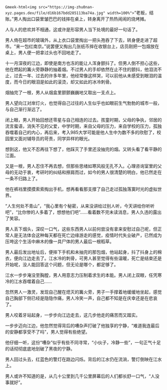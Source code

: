`Gmeek-html<img src="https://img-zhu0nan-xyz.pages.dev/file/d16b167bdd285113ba74a.jpg" width=100%">`
​​“老板，结账。”男人掏出口袋里皱巴巴的钱摔在桌上，转身离开了热热闹闹的烧烤摊。

人与人的悲欢并不相通，这或许是形容男人当下处境的最好一句话了。

男人倚在超市的玻璃外，从上衣口袋里掏出一把头孢吞了下去，转身便走进了超市。“来一包红南京。”说罢便又掏出几张纸币摔在收银台上，店员刚把一包烟放在桌上，男人便一把拿过头也不回地走了。

十一月深夜的江边，即使是南方也冻的能让人浑身颤抖了。但男人倒不担心这些，他在燃起的篝火旁静静的抽着烟。不过男人的手却依然在止不住的颤抖，他泪流不止，过去一年、过去的许多年里，他经常像这样哭，可以前他从未感受到眼泪的温度，而今日的眼泪是如此的滚烫，却又如此的冰冷刺骨。

烟抽完了一根，男人从烟盒里颤颤巍巍地又取出一支点上。

男人望向江对岸灯火，也觉得自己过往的人生似乎也如眼前生气勃勃的城市一般，与自己渐行渐远了。

闭上眼，男人开始回想还零星与自己相连的过去。孩童时期，父母的争执，邻居的流言蜚语，消失不见的父爱，中学时期，来自父母的压力，来自学校的压力，孤独吞噬着自己的内心，再后来，考入985大学可能是他人生中为数不多的欣慰了，校园里又面对辅导员的苛责，同学异样的眼光。

想到这，他又不忍再往下想了，他踩灭了手里还没抽完的烟。又转头看了看平静的江面。

又是一根，男人忍住不再去想，但那些思绪如寒风般无孔不入。心理咨询室里的父母的无动于衷，考研时的纠结和擦肩而过，如今的男人很清楚的明白，他已然走在一条不归路上了。

他在裤裆里摸摸索索掏出手机，想再看看那支撑了自己走过孤独落寞时光的虚拟世界。

“人生何处不青山”，“我心里有个秘密，从来没讲给过别人听，今天讲给你听听吧”，“比你惨的人多着了，想想他们吧”……看着数不完未读消息，男人久违的露出了笑容。

男人丢下烟头，深叹一口气，这些东西男人以前何尝没有拿来安慰过自己呢，但正常人是无法体会这种每天都在死亡边缘游走的感觉，疫情时代失业破产，已然成为压垮这个生活中麻木的像一具尸体的男人最后一根稻草。

男人最后发出地址后，便摔下手机和未抽完的那包烟，他站起身，抖了抖身上的棉衣，便向江边走去了。江水冷的刺骨，可男人甚至觉得有些温暖，死亡是结束还是开始呢，没人能回答这个问题，但无论是哪个，都足够了。

江水一步步淹没至胸膛，男人用意志力压制着求生的本能。男人闭上双眼，任凭寒冷的江水吞噬着自己……

忽然男人一激灵，发现自己醒在熄灭的篝火旁，男子一手撑着地缓缓地坐起，感觉自己胸部下侧已经是隐隐作痛，男人冷笑一声，自己都不知是在庆幸还是在悲哀了。

男人咬着牙站起身，一步步向江边走去，这几步他走的痛苦而又踏实。

一步步迈向江边，他忽然觉得背后的嘈杂声打破了他独享的宁静，“难道我连最后的安静都享受不了吗”，男人觉得有些绝望。

他仔细一听，这份“嘈杂”似乎有些不同寻常，“小伙子，冷静一些”，一句正气十足的话彻彻底底地划破了黑夜的宁静。

男人回过头去，红蓝色的警灯在路边闪烁。背后的江水仍在流淌，警灯倒映在江水上。

男人或许不知道的是，从几十公里到几千公里屏幕后的人们都长舒一口气，“人没事就好”。​​​​
<!-- ##{"timestamp":1636473600}## -->